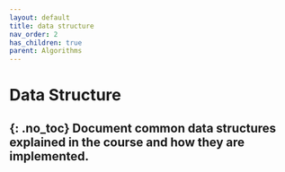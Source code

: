 ```yaml
---
layout: default
title: data structure
nav_order: 2
has_children: true
parent: Algorithms
---
```


# Data Structure
{: .no_toc}
Document common data structures explained in the course and how they are implemented.
---

 


